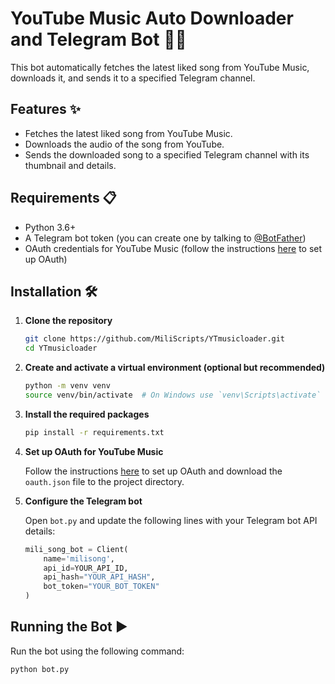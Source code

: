 # YouTube Music Auto Downloader and Telegram Bot 🎵🤖

This bot automatically fetches the latest liked song from YouTube Music, downloads it, and sends it to a specified Telegram channel. 

## Features ✨
- Fetches the latest liked song from YouTube Music.
- Downloads the audio of the song from YouTube.
- Sends the downloaded song to a specified Telegram channel with its thumbnail and details.

## Requirements 📋

- Python 3.6+
- A Telegram bot token (you can create one by talking to [@BotFather](https://t.me/BotFather))
- OAuth credentials for YouTube Music (follow the instructions [here](https://ytmusicapi.readthedocs.io/en/latest/setup.html) to set up OAuth)

## Installation 🛠️

1. **Clone the repository**

    ```sh
    git clone https://github.com/MiliScripts/YTmusicloader.git
    cd YTmusicloader
    ```

2. **Create and activate a virtual environment (optional but recommended)**

    ```sh
    python -m venv venv
    source venv/bin/activate  # On Windows use `venv\Scripts\activate`
    ```

3. **Install the required packages**

    ```sh
    pip install -r requirements.txt
    ```

4. **Set up OAuth for YouTube Music**

    Follow the instructions [here](https://ytmusicapi.readthedocs.io/en/latest/setup.html) to set up OAuth and download the `oauth.json` file to the project directory.

5. **Configure the Telegram bot**

    Open `bot.py` and update the following lines with your Telegram bot API details:

    ```python
    mili_song_bot = Client(
        name='milisong',
        api_id=YOUR_API_ID,
        api_hash="YOUR_API_HASH",
        bot_token="YOUR_BOT_TOKEN"
    )
    ```

## Running the Bot ▶️

Run the bot using the following command:

```sh
python bot.py
